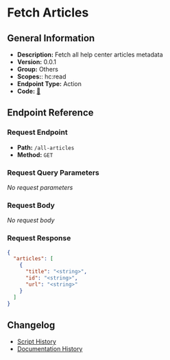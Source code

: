 # Fetch Articles

## General Information

- **Description:** Fetch all help center articles metadata
- **Version:** 0.0.1
- **Group:** Others
- **Scopes:**: hc:read
- **Endpoint Type:** Action
- **Code:** [🔗](https://github.com/NangoHQ/integration-templates/tree/main/integrations/zendesk/actions/fetch-articles.ts)


## Endpoint Reference

### Request Endpoint

- **Path:** `/all-articles`
- **Method:** `GET`

### Request Query Parameters

_No request parameters_

### Request Body

_No request body_

### Request Response

```json
{
  "articles": [
    {
      "title": "<string>",
      "id": "<string>",
      "url": "<string>"
    }
  ]
}
```

## Changelog

- [Script History](https://github.com/NangoHQ/integration-templates/commits/main/integrations/zendesk/actions/fetch-articles.ts)
- [Documentation History](https://github.com/NangoHQ/integration-templates/commits/main/integrations/zendesk/actions/fetch-articles.md)

<!-- END  GENERATED CONTENT -->

